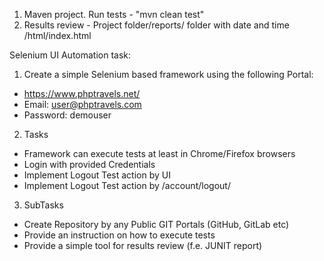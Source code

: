 1) Maven project. Run tests - "mvn clean test"
2) Results review - Project folder/reports/ folder with date and time /html/index.html

Selenium UI Automation task:
1) Create a simple Selenium based framework using the following Portal:
- https://www.phptravels.net/
- Email:​ user@phptravels.com
- Password:​ demouser
  
2) Tasks
- Framework can execute tests at least in Chrome/Firefox browsers
-  Login with provided Credentials
- Implement Logout Test action by UI
- Implement Logout Test action by /account/logout/
3) SubTasks
- Create Repository by any Public GIT Portals (GitHub, GitLab etc)
- Provide an instruction on how to execute tests
- Provide a simple tool for results review (f.e. JUNIT report)

